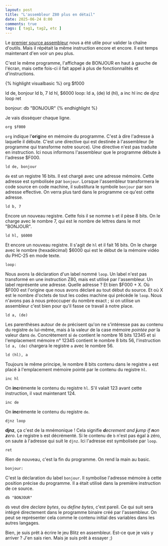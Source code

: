 ```yaml
---
layout: post
title: "L'assembleur Z80 plus en détail"
date: 2025-06-24 8:00
comments: true
tags: [ tag1, tag2, etc ]
---
```


Le [premier source assembleur]() nous a été utile pour valider la chaîne d'outils.
Mais il répétait la même instruction encore et encore. Il est temps maintenant d'en voir un peu plus.

<!-- more -->

C'est le même programme, l'affichage de BONJOUR en haut à gauche de l'écran, mais
cette fois-ci il fait appel à plus de fonctionnalités et d'instructions.

{% highlight visualbasic %}
org $f000

  ld de, bonjour
  ld b, 7
  ld hl, $6000
loop:
  ld a, (de)
  ld (hl), a
  inc hl
  inc de
  djnz loop
  ret

bonjour:
  db "BONJOUR"
{% endhighlight %}

Je vais disséquer chaque ligne.

    org $f000

`org` indique l'**or**i**g**ine en mémoire du programme. C'est à dire l'adresse
à laquelle il débute. C'est une directive qui est destinée à l'assembleur (le
programme qui transforme notre source). Une directive n'est pas traduite en
instruction. Ici nous informons l'assembleur que le programme débute à l'adresse
$F000.

    ld de, bonjour

`de` est un registre 16 bits. Il est chargé avec une adresse mémoire. Cette
adresse est symbolisée par `bonjour`. Lorsque l'assembleur transformera le code
source en code machine, il substitura le symbole `bonjour` par son adresse effective.
On verra plus tard dans le programme ce qu'est cette adresse.

    ld b, 7

Encore un nouveau registre. Cette fois il se nomme `b` et il pèse 8 bits. On le
charge avec le nombre 7, qui est le nombre de lettres dans le mot "BONJOUR".

    ld hl, $6000

Et encore un nouveau registre. Il s'agit de `hl` et il fait 16 bits. On le charge
avec le nombre (hexadécimal) $6000 qui est le début de la mémoire vidéo du
PHC-25 en mode texte.

    loop:

Nous avons la déclaration d'un label nommé `loop`. Un label n'est pas transformé
en une instruction Z80, mais est utilisé par l'assembleur. Un label représente
une adresse. Quelle adresse ? Et bien $F000 + X. Où $F000 est l'origine que nous
avons déclaré au tout début du source. Et où X est le nombre d'octets de tout
les codes machine qui précède le `loop`. Nous n'avons pas à nous préoccuper du
nombre exact ; si on utilise un assembleur c'est bien pour qu'il fasse ce
travail à notre place.

    ld a, (de)

Les parenthèses autour de `de` précisent qu'on ne s'intéresse pas au contenu du
registre `de` lui-même, mais à la valeur de la case mémoire _pointée par_ la
valeur dans `de`. Concrètement si `de` contient le nombre 16 bits 12345 et si l'emplacement mémoire n° 12345 contient
le nombre 8 bits 56, l'instruction `ld a, (de)` chargera le registre `a` avec le nombre 56.

    ld (hl), a

Toujours le même principe, le nombre 8 bits contenu dans le registre `a` est
placé à l'emplacement mémoire pointé par le contenu du registre `hl`.

    inc hl

On **inc**rémente le contenu du registre `hl`. S'il valait 123 avant cette
instruction, il vaut maintenant 124.

    inc de

On **inc**rémente le contenu du registre `de`.

    djnz loop

**djnz**, ça c'est de la mnémonique ! Cela signifie _**d**ecrement and **j**ump
if **n**on **z**ero_. Le registre `b` est décrémenté. Si le contenu de `b` n'est
pas égal à zéro, on saute à l'adresse qui suit le `djnz`. Ici l'adresse est
symbolisée par `loop`.

    ret

Rien de nouveau, c'est la fin du programme. On rend la main au basic.

    bonjour:

C'est la déclaration du label `bonjour`. Il symbolise l'adresse mémoire à cette position précise du programme.
Il a était utilisé dans la première instruction de ce source.

    db "BONJOUR"

`db` veut dire _declare bytes_, ou _define bytes_, c'est pareil. Ce qui suit sera
intégré directement dans le programme binaire créé par l'assembleur. On peut se
représenter cela comme le contenu initial des variables dans les autres langages.

Bien, je suis prêt à écrire le jeu Blitz en assembleur. Est-ce que je vais y
arriver ? J'en sais rien. Mais je suis prêt à essayer ;)

